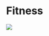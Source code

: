 # Fitness

![](https://manhwasmut.com/uploads/thumbs/01cbf411db21a17617ec8c376557a635.jpg)

<!-- Prince Kaizen Namwali -->
